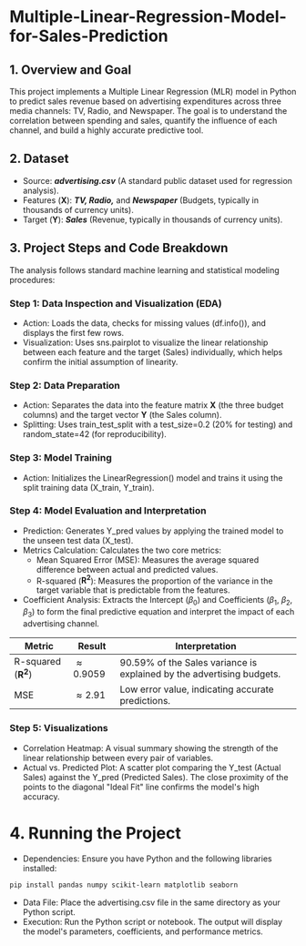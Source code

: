 # Multiple-Linear-Regression-Model-for-Sales-Prediction

## 1. Overview and Goal
This project implements a Multiple Linear Regression (MLR) model in Python to predict sales revenue based on advertising expenditures across three media channels: TV, Radio, and Newspaper. The goal is to understand the correlation between spending and sales, quantify the influence of each channel, and build a highly accurate predictive tool.

## 2. Dataset
* Source: ***advertising.csv*** (A standard public dataset used for regression analysis).
* Features ($\mathbf{X}$): ***TV, Radio,*** and ***Newspaper*** (Budgets, typically in thousands of currency units).
* Target ($\mathbf{Y}$): ***Sales*** (Revenue, typically in thousands of currency units).

## 3. Project Steps and Code Breakdown
The analysis follows standard machine learning and statistical modeling procedures:
### Step 1: Data Inspection and Visualization (EDA)
* Action: Loads the data, checks for missing values (df.info()), and displays the first few rows.
* Visualization: Uses sns.pairplot to visualize the linear relationship between each feature and the target (Sales) individually, which helps confirm the initial assumption of linearity.
### Step 2: Data Preparation
* Action: Separates the data into the feature matrix $\mathbf{X}$ (the three budget columns) and the target vector $\mathbf{Y}$ (the Sales column).
* Splitting: Uses train_test_split with a test_size=0.2 (20% for testing) and random_state=42 (for reproducibility).
### Step 3: Model Training
* Action: Initializes the LinearRegression() model and trains it using the split training data (X_train, Y_train).
### Step 4: Model Evaluation and Interpretation
* Prediction: Generates Y_pred values by applying the trained model to the unseen test data (X_test).
* Metrics Calculation: Calculates the two core metrics:
  * Mean Squared Error (MSE): Measures the average squared difference between actual and predicted values.
  * R-squared ($\mathbf{R^2}$): Measures the proportion of the variance in the target variable that is predictable from the features.
* Coefficient Analysis: Extracts the Intercept ($\beta_0$) and Coefficients ($\beta_1$, $\beta_2$, $\beta_3$) to form the final predictive equation and interpret the impact of each advertising channel.

| Metric | Result | Interpretation |
| --- | --- | --- |
| R-squared ($\mathbf{R^2}$) | $\approx 0.9059$ | 90.59% of the Sales variance is explained by the advertising budgets. |
| MSE | $\approx 2.91$ | Low error value, indicating accurate predictions. |

### Step 5: Visualizations
* Correlation Heatmap: A visual summary showing the strength of the linear relationship between every pair of variables.
* Actual vs. Predicted Plot: A scatter plot comparing the Y_test (Actual Sales) against the Y_pred (Predicted Sales). The close proximity of the points to the diagonal "Ideal Fit" line confirms the model's high accuracy.

# 4. Running the Project
* Dependencies: Ensure you have Python and the following libraries installed:

```sh
pip install pandas numpy scikit-learn matplotlib seaborn
```
* Data File: Place the advertising.csv file in the same directory as your Python script.
* Execution: Run the Python script or notebook. The output will display the model's parameters, coefficients, and performance metrics.
